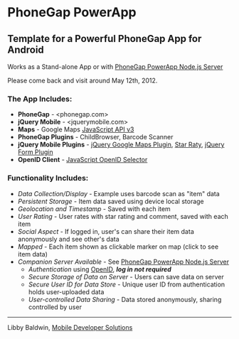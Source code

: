 # PhoneGap PowerApp

## Template for a Powerful PhoneGap App for Android
Works as a Stand-alone App or with [PhoneGap PowerApp Node.js Server](https://github.com/libbybaldwin/phonegap-powerapp-nodejs)

Please come back and visit around May 12th, 2012.

### The App Includes:

* **PhoneGap** - <phonegap.com>
* **jQuery Mobile** - <jquerymobile.com>
* **Maps** - Google Maps [JavaScript API v3](https://developers.google.com/maps/documentation/javascript/reference)
* **PhoneGap Plugins** - ChildBrowser, Barcode Scanner
* **jQuery Mobile Plugins** - [jQuery Google Maps Plugin](http://code.google.com/p/jquery-ui-map/),
[Star Raty](http://wbotelhos.com/raty/), [jQuery Form Plugin](http://jquery.malsup.com/form/)
* **OpenID Client** - [JavaScript OpenID Selector](http://code.google.com/p/openid-selector/)

### Functionality Includes:

* *Data Collection/Display* - Example uses barcode scan as "item" data
* *Persistent Storage* - Item data saved using device local storage
* *Geolocation and Timestamp* - Saved with each item
* *User Rating* - User rates with star rating and comment, saved with each item
* *Social Aspect* - If logged in, user's can share their item data anonymously and see other's data
* *Mapped* - Each item shown as clickable marker on map (click to see item data)
* *Companion Server Available* - See [PhoneGap PowerApp Node.js Server](https://github.com/libbybaldwin/phonegap-powerapp-nodejs)
  * *Authentication* using [OpenID](http://openid.net/), *__log in not required__*
  * *Secure Storage of Data on Server* - Users can save data on server
  * *Secure User ID for Data Store* - Unique user ID from authentication holds user-uploaded data
  * *User-controlled Data Sharing* - Data stored anonymously, sharing controlled by user

------

Libby Baldwin, [Mobile Developer Solutions](http://www.mobiledevelopersolutions.com)

